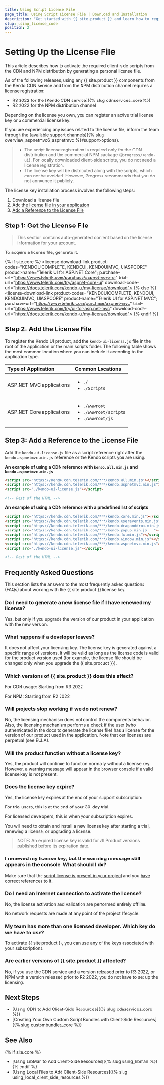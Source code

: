```yaml
---
title: Using Script License File
page_title: Using Script License File | Download and Installation 
description: "Get started with {{ site.product }} and learn how to register the script license file required for the client-side scripts from the CDN and NPM distribution."
slug: using_license_code
position: 2
---
```


# Setting Up the License File

This article describes how to activate the required client-side scripts from the CDN and NPM distribution by generating a personal license file.

As of the following releases, using any {{ site.product }} components from the Kendo CDN service and from the NPM distribution channel requires a license registration:

* R3 2022 for the [Kendo CDN service]({% slug cdnservices_core %})
* R2 2022 for the NPM distribution channel

Depending on the license you own, you can register an active trial license key or a commercial license key.

If you are experiencing any issues related to the license file, inform the team through the [available support channels]({% slug overview_aspnetmvc6_aspnetmvc %}#support-options).

>* The script license registration is required only for the CDN distribution and the commercial NPM package (`@progress/kendo-ui`). For locally downloaded client-side scripts, you do not need a license registration.
>* The license key will be distributed along with the scripts, which can not be avoided. However, Progress recommends that you do not announce it publicly.

The license key installation process involves the following steps:

1. [Download a license file](#step-1-get-the-license-file)
2. [Add the license file in your application](#step-2-add-the-license-file)
2. [Add a Reference to the License File](#step-3-add-a-reference-to-the-license-file)

## Step 1: Get the License File

> This section contains auto-generated content based on the license information for your account.

To acquire a license file, generate it: 

<link rel="stylesheet" href="https://d3fu8oi3wk1rz4.cloudfront.net/kendo-docs-demos-assets/2.0.3/styles/license-key/styles.css" />
<script src="https://d3fu8oi3wk1rz4.cloudfront.net/kendo-docs-demos-assets/2.0.3/scripts/license-key/index.js"></script>

{% if site.core %}
<license-download-link
    product-codes="KENDOUICOMPLETE, KENDOUI, KENDOUIMVC, UIASPCORE"
    product-name="Telerik UI for ASP.NET Core";
    purchase-url="https://www.telerik.com/purchase/aspnet-core-ui"
    trial-url="https://www.telerik.com/try/aspnet-core-ui"
    download-code-url="https://docs.telerik.com/kendo-ui/my-license/download">
</license-download-link>
{% else %}
<license-download-link
    product-codes="KENDOUICOMPLETE, KENDOUI, KENDOUIMVC, UIASPCORE"
    product-name="Telerik UI for ASP.NET MVC";
    purchase-url="https://www.telerik.com/purchase/aspnet-mvc"
    trial-url="https://www.telerik.com/try/ui-for-asp.net-mvc"
    download-code-url="https://docs.telerik.com/kendo-ui/my-license/download">
</license-download-link>
{% endif %}

## Step 2: Add the License File

To register the Kendo UI product, add the `kendo-ui-license.js` file in the root of the application or the main scripts folder. The following table shows the most common location where you can include it according to the application type.

|Type of Application|Common Locations
|:---|:---
|ASP.NET MVC applications|<ul><li><code>./</code></li><li><code>./Scripts</code></li></ul>
|ASP.NET Core applications|<ul><li><code>./wwwroot</code></li><li><code>./wwwroot/scripts</code></li><li><code>./wwwroot/js</code></li></ul>

## Step 3: Add a Reference to the License File

Add the `kendo-ui-license.js` file as a script reference right after the `kendo.aspnetmvc.min.js` reference or the Kendo scripts you are using.

**An example of using a CDN reference with `kendo.all.min.js` and `kendo.aspnetmvc.min.js`**
```html
<script src="https://kendo.cdn.telerik.com/***/kendo.all.min.js"></script>
<script src="https://kendo.cdn.telerik.com/***/kendo.aspnetmvc.min.js"></script>
<script src="./kendo-ui-license.js"></script>

<!-- Rest of the HTML -->
```

**An example of using a CDN reference with a predefined list of scripts**
```html
<script src="https://kendo.cdn.telerik.com/***/kendo.core.min.js"></script>
<script src="https://kendo.cdn.telerik.com/***/kendo.userevents.min.js"></script>
<script src="https://kendo.cdn.telerik.com/***/kendo.draganddrop.min.js"></script>
<script src="https://kendo.cdn.telerik.com/***/kendo.popup.min.js	"></script>
<script src="https://kendo.cdn.telerik.com/***/kendo.fx.min.js"></script>
<script src="https://kendo.cdn.telerik.com/***/kendo.window.min.js"></script>
<script src="https://kendo.cdn.telerik.com/***/kendo.aspnetmvc.min.js"></script>
<script src="./kendo-ui-license.js"></script>

<!-- Rest of the HTML -->
```

## Frequently Asked Questions

This section lists the answers to the most frequently asked questions (FAQs) about working with the {{ site.product }} license key.

### Do I need to generate a new license file if I have renewed my license?
Yes, but only If you upgrade the version of our product in your application with the new version.  

### What happens if a developer leaves? 
It does not  affect your licensing key. The license key is generated against a specific range of versions. It will be valid as long as the license code is valid for the product version used (for example, the license file should be changed only when you upgrade the {{ site.product }}).

### Which versions of {{ site.product }} does this affect? 

For CDN usage: Starting from R3 2022 

For NPM: Starting from R2 2022 

### Will projects stop working if we do not renew? 
No, the licensing mechanism does not control the components behavior. Also, the licensing mechanism performs a check if the user (who authenticated in the docs to generate the license file) has a license for the version of our product used in the application. Note that our licenses are perpetual (see EULA).

### Will the product function without a license key? 
Yes, the product will continue to function normally without a license key. However, a warning message will appear in the browser console if a valid license key is not present. 

### Does the license key expire? 
Yes, the license key expires at the end of your support subscription: 

For trial users, this is at the end of your 30-day trial. 

For licensed developers, this is when your subscription expires. 

You will need to obtain and install a new license key after starting a trial, renewing a license, or upgrading a license. 

> NOTE: An expired license key is valid for all Product versions published before its expiration date. 

### I renewed my license key, but the warning message still appears in the console. What should I do? 
Make sure that the [script license is present in your project](#step-2-add-the-license-file) and you [have correct references to it](#step-3-add-a-reference-to-the-license-file).

### Do I need an Internet connection to activate the license? 
No, the license activation and validation are performed entirely offline. 

No network requests are made at any point of the project lifecycle. 

### My team has more than one licensed developer. Which key do we have to use? 
To activate {{ site.product }}, you can use any of the keys associated with your subscriptions. 

### Are earlier versions of {{ site.product }} affected? 
No, if you use the CDN service and a version released prior to R3 2022, or NPM with a version released prior to R2 2022, you do not have to set up the licensing.


## Next Steps

* [Using CDN to Add Client-Side Resources]({% slug cdnservices_core %})
* [Creating Your Own Custom Script Bundles with Client-Side Resources]({% slug custombundles_core %})

## See Also

{% if site.core %}
* [Using LibMan to Add Client-Side Resources]({% slug using_libman %})
{% endif %}
* [Using Local Files to Add Client-Side Resources]({% slug using_local_client_side_resources %})
